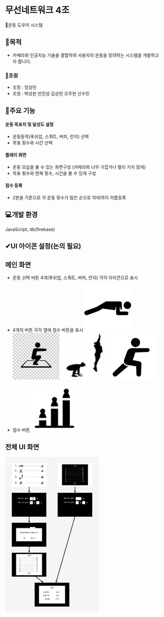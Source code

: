 # 무선네트워크 4조
💪운동 도우미 시스템

## 🎯목적 
* 카메라와 인공지능 기술을 결합하여 사용자의 운동을 장려하는 시스템을 개발하고자 합니다.

### 👥조원
* 조장 : 정성민 
* 조원 : 박상원 반진성 김상헌 오주헌 신수민

## 🔧주요 기능
#### 운동 목표치 및 달성도 설정
* 운동동작(푸쉬업, 스쿼트, 버피, 런지) 선택
* 목표 횟수와 시간 선택

#### 플레이 화면
* 운동 모습을 볼 수 있는 화면구성 (카메라와 너무 가깝거나 멀리 가지 않게)
* 목표 횟수와 현재 횟수, 시간을 볼 수 있게 구성

#### 점수 등록
* 2분을 기준으로 각 운동 횟수가 많은 순으로 10위까지 이름등록

## 💻개발 환경
JavaScript, db(firebase)

## ✔UI 아이콘 설정(논의 필요)
## 메인 화면
* 운동 선택 버튼 4개(푸쉬업, 스쿼트, 버피, 런지) 각각 아이콘으로 표시
* 4개의 버튼 각각 옆에 점수 버튼을 표시
  <img width="150" height="150" src="./아이콘/푸쉬업.png"></img>
  <img width="150" height="150" src="./아이콘/스쿼트.jpg"></img>
  <img width="150" height="150" src="./아이콘/버피테스트.jpg"></img>
  <img width="150" height="150" src="./아이콘/런지.jpg"></img>

* 점수 버튼
  <img width="150" height="150" src="./아이콘/점수아이콘.jpg">

## 전체 UI 화면
<img width="300" height="500" src="./ui/전체흐름.png"></img>
